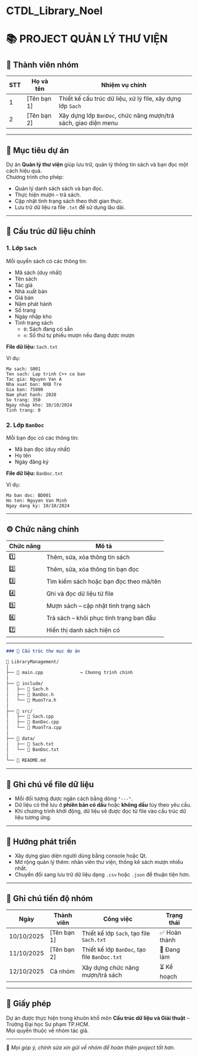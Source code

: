# CTDL_Library_Noel

# 📚 PROJECT QUẢN LÝ THƯ VIỆN

## 👥 Thành viên nhóm
| STT | Họ và tên | Nhiệm vụ chính |
|-----|------------|----------------|
| 1 | [Tên bạn 1] | Thiết kế cấu trúc dữ liệu, xử lý file, xây dựng lớp `Sach` |
| 2 | [Tên bạn 2] | Xây dựng lớp `BanDoc`, chức năng mượn/trả sách, giao diện menu |

---

## 🎯 Mục tiêu dự án
Dự án **Quản lý thư viện** giúp lưu trữ, quản lý thông tin sách và bạn đọc một cách hiệu quả.  
Chương trình cho phép:
- Quản lý danh sách sách và bạn đọc.
- Thực hiện mượn – trả sách.
- Cập nhật tình trạng sách theo thời gian thực.
- Lưu trữ dữ liệu ra file `.txt` để sử dụng lâu dài.

---

## 🧩 Cấu trúc dữ liệu chính

### 1. **Lớp `Sach`**
Mỗi quyển sách có các thông tin:
- Mã sách (duy nhất)  
- Tên sách  
- Tác giả  
- Nhà xuất bản  
- Giá bán  
- Năm phát hành  
- Số trang  
- Ngày nhập kho  
- Tình trạng sách  
  - `0`: Sách đang có sẵn  
  - `n`: Số thứ tự phiếu mượn nếu đang được mượn  

**File dữ liệu:** `Sach.txt`

Ví dụ: 
```plaintext
Ma sach: S001
Ten sach: Lap trinh C++ co ban
Tac gia: Nguyen Van A
Nha xuat ban: NXB Tre
Gia ban: 75000
Nam phat hanh: 2020
So trang: 350
Ngay nhap kho: 10/10/2024
Tinh trang: 0
```
### 2. **Lớp `BanDoc`**
Mỗi bạn đọc có các thông tin:
- Mã bạn đọc (duy nhất)  
- Họ tên  
- Ngày đăng ký  

**File dữ liệu:** `BanDoc.txt`

Ví dụ:
```plaintext
Ma ban doc: BD001
Ho ten: Nguyen Van Minh
Ngay dang ky: 10/10/2024
```

---

## ⚙️ Chức năng chính

| Chức năng | Mô tả |
|------------|-------|
| 1️⃣ | Thêm, sửa, xóa thông tin sách |
| 2️⃣ | Thêm, sửa, xóa thông tin bạn đọc |
| 3️⃣ | Tìm kiếm sách hoặc bạn đọc theo mã/tên |
| 4️⃣ | Ghi và đọc dữ liệu từ file |
| 5️⃣ | Mượn sách – cập nhật tình trạng sách |
| 6️⃣ | Trả sách – khôi phục tình trạng ban đầu |
| 7️⃣ | Hiển thị danh sách hiện có |

---

```markdown
### 🧩 Cấu trúc thư mục dự án

📁 LibraryManagement/
│
├── 📄 main.cpp              → Chương trình chính
│
├── 📂 include/
│   ├── 📄 Sach.h
│   ├── 📄 BanDoc.h
│   └── 📄 MuonTra.h
│
├── 📂 src/
│   ├── 📄 Sach.cpp
│   ├── 📄 BanDoc.cpp
│   └── 📄 MuonTra.cpp
│
├── 📂 data/
│   ├── 📄 Sach.txt
│   └── 📄 BanDoc.txt
│
└── 📄 README.md
```

---

## 💾 Ghi chú về file dữ liệu
- Mỗi đối tượng được ngăn cách bằng dòng `"---"`.
- Dữ liệu có thể lưu ở **phiên bản có dấu** hoặc **không dấu** tùy theo yêu cầu.
- Khi chương trình khởi động, dữ liệu sẽ được đọc từ file vào cấu trúc dữ liệu tương ứng.

---

## 🚀 Hướng phát triển
- Xây dựng giao diện người dùng bằng console hoặc Qt.  
- Mở rộng quản lý thêm: nhân viên thư viện, thống kê sách mượn nhiều nhất.  
- Chuyển đổi sang lưu trữ dữ liệu dạng `.csv` hoặc `.json` để thuận tiện hơn.

---

## 🧠 Ghi chú tiến độ nhóm
| Ngày | Thành viên | Công việc | Trạng thái |
|------|-------------|-----------|-------------|
| 10/10/2025 | [Tên bạn 1] | Thiết kế lớp `Sach`, tạo file `Sach.txt` | ✅ Hoàn thành |
| 11/10/2025 | [Tên bạn 2] | Thiết kế lớp `BanDoc`, tạo file `BanDoc.txt` | 🔄 Đang làm |
| 12/10/2025 | Cả nhóm | Xây dựng chức năng mượn/trả sách | ⏳ Kế hoạch |

---

## 🧾 Giấy phép
Dự án được thực hiện trong khuôn khổ môn **Cấu trúc dữ liệu và Giải thuật** – Trường Đại học Sư phạm TP.HCM.  
Mọi quyền thuộc về nhóm tác giả.

---

📌 *Mọi góp ý, chỉnh sửa xin gửi về nhóm để hoàn thiện project tốt hơn.*
